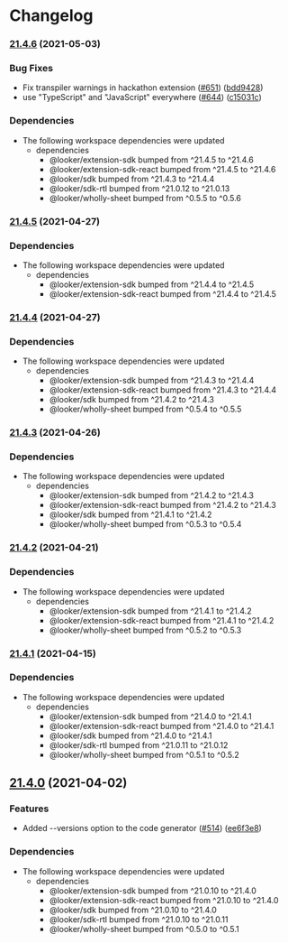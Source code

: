# Changelog

### [21.4.6](https://www.github.com/looker-open-source/sdk-codegen/compare/hackathon-v21.4.5...hackathon-v21.4.6) (2021-05-03)


### Bug Fixes

* Fix transpiler warnings in hackathon extension ([#651](https://www.github.com/looker-open-source/sdk-codegen/issues/651)) ([bdd9428](https://www.github.com/looker-open-source/sdk-codegen/commit/bdd9428550e60d7eef9016519e07b3c65ad81550))
* use "TypeScript" and "JavaScript" everywhere ([#644](https://www.github.com/looker-open-source/sdk-codegen/issues/644)) ([c15031c](https://www.github.com/looker-open-source/sdk-codegen/commit/c15031cee189556adbd9e18641e7c992e86e3611))


### Dependencies

* The following workspace dependencies were updated
  * dependencies
    * @looker/extension-sdk bumped from ^21.4.5 to ^21.4.6
    * @looker/extension-sdk-react bumped from ^21.4.5 to ^21.4.6
    * @looker/sdk bumped from ^21.4.3 to ^21.4.4
    * @looker/sdk-rtl bumped from ^21.0.12 to ^21.0.13
    * @looker/wholly-sheet bumped from ^0.5.5 to ^0.5.6

### [21.4.5](https://www.github.com/looker-open-source/sdk-codegen/compare/hackathon-v21.4.4...hackathon-v21.4.5) (2021-04-27)


### Dependencies

* The following workspace dependencies were updated
  * dependencies
    * @looker/extension-sdk bumped from ^21.4.4 to ^21.4.5
    * @looker/extension-sdk-react bumped from ^21.4.4 to ^21.4.5

### [21.4.4](https://www.github.com/looker-open-source/sdk-codegen/compare/hackathon-v21.4.3...hackathon-v21.4.4) (2021-04-27)


### Dependencies

* The following workspace dependencies were updated
  * dependencies
    * @looker/extension-sdk bumped from ^21.4.3 to ^21.4.4
    * @looker/extension-sdk-react bumped from ^21.4.3 to ^21.4.4
    * @looker/sdk bumped from ^21.4.2 to ^21.4.3
    * @looker/wholly-sheet bumped from ^0.5.4 to ^0.5.5

### [21.4.3](https://www.github.com/looker-open-source/sdk-codegen/compare/hackathon-v21.4.2...hackathon-v21.4.3) (2021-04-26)


### Dependencies

* The following workspace dependencies were updated
  * dependencies
    * @looker/extension-sdk bumped from ^21.4.2 to ^21.4.3
    * @looker/extension-sdk-react bumped from ^21.4.2 to ^21.4.3
    * @looker/sdk bumped from ^21.4.1 to ^21.4.2
    * @looker/wholly-sheet bumped from ^0.5.3 to ^0.5.4

### [21.4.2](https://www.github.com/looker-open-source/sdk-codegen/compare/hackathon-v21.4.1...hackathon-v21.4.2) (2021-04-21)


### Dependencies

* The following workspace dependencies were updated
  * dependencies
    * @looker/extension-sdk bumped from ^21.4.1 to ^21.4.2
    * @looker/extension-sdk-react bumped from ^21.4.1 to ^21.4.2
    * @looker/wholly-sheet bumped from ^0.5.2 to ^0.5.3

### [21.4.1](https://www.github.com/looker-open-source/sdk-codegen/compare/hackathon-v21.4.0...hackathon-v21.4.1) (2021-04-15)


### Dependencies

* The following workspace dependencies were updated
  * dependencies
    * @looker/extension-sdk bumped from ^21.4.0 to ^21.4.1
    * @looker/extension-sdk-react bumped from ^21.4.0 to ^21.4.1
    * @looker/sdk bumped from ^21.4.0 to ^21.4.1
    * @looker/sdk-rtl bumped from ^21.0.11 to ^21.0.12
    * @looker/wholly-sheet bumped from ^0.5.1 to ^0.5.2

## [21.4.0](https://www.github.com/looker-open-source/sdk-codegen/compare/hackathon-v21.0.10...hackathon-v21.4.0) (2021-04-02)


### Features

* Added --versions option to the code generator ([#514](https://www.github.com/looker-open-source/sdk-codegen/issues/514)) ([ee6f3e8](https://www.github.com/looker-open-source/sdk-codegen/commit/ee6f3e8f55e300df1a75c9be89b47f067bc08dee))



### Dependencies

* The following workspace dependencies were updated
  * dependencies
    * @looker/extension-sdk bumped from ^21.0.10 to ^21.4.0
    * @looker/extension-sdk-react bumped from ^21.0.10 to ^21.4.0
    * @looker/sdk bumped from ^21.0.10 to ^21.4.0
    * @looker/sdk-rtl bumped from ^21.0.10 to ^21.0.11
    * @looker/wholly-sheet bumped from ^0.5.0 to ^0.5.1